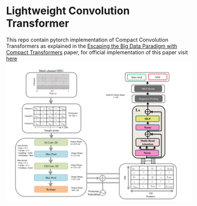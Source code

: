 # Lightweight Convolution Transformer
This repo contain pytorch implementation of Compact Convolution Transformers as explained in the [Escaping the Big Data Paradigm with Compact Transformers](https://arxiv.org/abs/2104.05704) paper, for official implementation of this paper visit [here](https://github.com/SHI-Labs/Compact-Transformers)
![](model.png)
